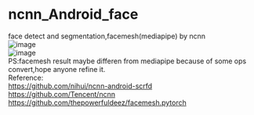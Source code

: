 # ncnn_Android_face
face detect and segmentation,facemesh(mediapipe) by ncnn  
![image](https://github.com/FeiGeChuanShu/ncnn_Android_face/blob/main/result.gif)  
![image](https://github.com/FeiGeChuanShu/ncnn_Android_face/blob/main/facemesh.gif)  
PS:facemesh result maybe differen from mediapipe because of some ops convert,hope anyone refine it.  
Reference:  
https://github.com/nihui/ncnn-android-scrfd  
https://github.com/Tencent/ncnn  
https://github.com/thepowerfuldeez/facemesh.pytorch  
